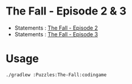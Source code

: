 # The Fall - Episode 2 & 3 

* Statements : [The Fall - Episode 2](https://www.codingame.com/training/hard/the-fall-episode-2)
* Statements : [The Fall - Episode 3](https://www.codingame.com/training/expert/the-fall-episode-3)

# Usage 

```bash
./gradlew :Puzzles:The-Fall:codingame
```